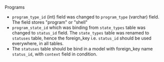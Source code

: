 Programs

 - `program_type_id` (int) field was changed to `program_type` (varchar) field. The field stores "program" or "shell"
 - `program_state_id` which was binding from `state_types` table was changed to `status_id` field. The `state_types` table was renamed to `statuses` table, hence the foreign_key i.e. `status_id` should be used everywhere, in all tables.
 - The `statuses` table should be bind in a model with foreign_key name `status_id`, with `context` field in condition.